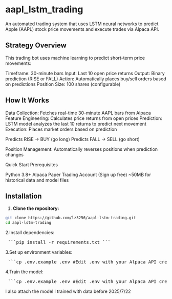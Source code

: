 # aapl_lstm_trading
An automated trading system that uses LSTM neural networks to predict Apple (AAPL) stock price movements and execute trades via Alpaca API.

## Strategy Overview
This trading bot uses machine learning to predict short-term price movements:

Timeframe: 30-minute bars
Input: Last 10 open price returns
Output: Binary prediction (RISE or FALL)
Action: Automatically places buy/sell orders based on predictions
Position Size: 100 shares (configurable)

## How It Works

Data Collection: Fetches real-time 30-minute AAPL bars from Alpaca
Feature Engineering: Calculates price returns from open prices
Prediction: LSTM model analyzes the last 10 returns to predict next movement
Execution: Places market orders based on prediction

Predicts RISE → BUY (go long)
Predicts FALL → SELL (go short)


Position Management: Automatically reverses positions when prediction changes

Quick Start
Prerequisites

Python 3.8+
Alpaca Paper Trading Account (Sign up free)
~50MB for historical data and model files

## Installation

1. **Clone the repository:**
```bash
git clone https://github.com/lz3256/aapl-lstm-trading.git
cd aapl-lstm-trading
```

2.Install dependencies:
<pre> ```pip install -r requirements.txt ``` </pre>

3.Set up environment variables:
<pre> ```cp .env.example .env #Edit .env with your Alpaca API credentials``` </pre>

4.Train the model:
<pre> ```cp .env.example .env #Edit .env with your Alpaca API credentials``` </pre>

I also attach the model I trained with data before 2025/7/22

